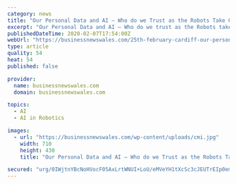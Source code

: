 ```yaml
---
category: news
title: "Our Personal Data and AI – Who do we Trust as the Robots Take Over?"
excerpt: "Our Personal Data and AI – Who do we trust as the Robots take over? This event is open to members of CMI ... Have an understanding of the issues relating to our personal data and AI Consider how this will impact on your home life Start to think of real steps you must take in the work place. Chris Roberts Bio. Our world is increasingly ..."
publishedDateTime: 2020-02-07T17:54:00Z
webUrl: "https://businessnewswales.com/25th-february-cardiff-our-personal-data-and-ai-who-do-we-trust-as-the-robots-take-over/"
type: article
quality: 54
heat: 54
published: false

provider:
  name: businessnewswales.com
  domain: businessnewswales.com

topics:
  - AI
  - AI in Robotics

images:
  - url: "https://businessnewswales.com/wp-content/uploads/cmi.jpg"
    width: 710
    height: 430
    title: "Our Personal Data and AI – Who do we Trust as the Robots Take Over?"

secured: "urg/0IWjtnYBcNoHVocF05AxLrtWNUI+LoU/eMVeYH1tXcSc3cJEUTrEIp0emfFXa3BzkILpey0GINrINofg6zAcnbYp9ESrrvEoOdGvVozk2nz7LfnkQdmW+c95pdGDUShRHmwOZsqk9IvrSsqGeOnfWdNmTRhsxnJbytqYyR6A91cttyG3JzONEHR31FkM457O3NaU4r+m9EEXF8SuMyhBchye8F/KaGcbDBdKABJDUYXdjFz6MhHyEFecDK7mJZqpne9mhoWyJcUokSU04HrGU9Y6pXyZbeiHyJaZDblcME2jSuZGzm0RBeAyUcTc;9dLQqS2A5/RcQY3tV6UsOA=="
---
```



